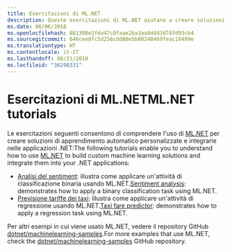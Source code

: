 ```yaml
---
title: Esercitazioni di ML.NET
description: Queste esercitazioni di ML.NET aiutano a creare soluzioni di intelligenza artificiale personalizzate e a integrarle nelle applicazioni .NET.
ms.date: 06/06/2018
ms.openlocfilehash: 881398e3fda47c0faae2ba3aa9dd43d74fd93cb4
ms.sourcegitcommit: 640cee8fc5d256cdd80e5b80240469feac10499e
ms.translationtype: HT
ms.contentlocale: it-IT
ms.lasthandoff: 06/21/2018
ms.locfileid: "36298331"
---
```

# <a name="mlnet-tutorials"></a><span data-ttu-id="c063a-103">Esercitazioni di ML.NET</span><span class="sxs-lookup"><span data-stu-id="c063a-103">ML.NET tutorials</span></span>

<span data-ttu-id="c063a-104">Le esercitazioni seguenti consentono di comprendere l'uso di [ML.NET](../index.md) per creare soluzioni di apprendimento automatico personalizzate e integrarle nelle applicazioni .NET:</span><span class="sxs-lookup"><span data-stu-id="c063a-104">The following tutorials enable you to understand how to use [ML.NET](../index.md) to build custom machine learning solutions and integrate them into your .NET applications:</span></span>

* <span data-ttu-id="c063a-105">[Analisi del sentiment](sentiment-analysis.md): illustra come applicare un'attività di classificazione binaria usando ML.NET.</span><span class="sxs-lookup"><span data-stu-id="c063a-105">[Sentiment analysis](sentiment-analysis.md): demonstrates how to apply a binary classification task using ML.NET.</span></span>
* <span data-ttu-id="c063a-106">[Previsione tariffe dei taxi](taxi-fare.md): illustra come applicare un'attività di regressione usando ML.NET.</span><span class="sxs-lookup"><span data-stu-id="c063a-106">[Taxi fare predictor](taxi-fare.md): demonstrates how to apply a regression task using ML.NET.</span></span>

<span data-ttu-id="c063a-107">Per altri esempi in cui viene usato ML.NET, vedere il repository GitHub [dotnet/machinelearning-samples](https://github.com/dotnet/machinelearning-samples).</span><span class="sxs-lookup"><span data-stu-id="c063a-107">For more examples that use ML.NET, check the [dotnet/machinelearning-samples](https://github.com/dotnet/machinelearning-samples) GitHub repository.</span></span>
